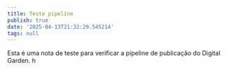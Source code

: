 ```yaml
---
title: Teste pipeline
publish: true
date: '2025-04-13T21:32:29.545214'
tags: null
---
```




Esta é uma nota de teste para verificar a pipeline de publicação do Digital Garden. h